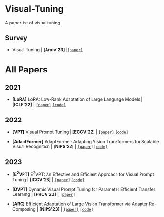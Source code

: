 # Visual-Tuning
A paper list of visual tuning.

## Survey
- Visual Tuning | **[Arxiv'23]** |[`[paper]`](https://arxiv.org/abs/2305.06061)


# All Papers

## 2021
- **[LoRA]** LoRA: Low-Rank Adaptation of Large Language Models | **[ICLR'22]** | [`[paper]`](https://arxiv.org/abs/2106.09685) [`[code]`](https://github.com/microsoft/LoRA)

## 2022
- **[VPT]** Visual Prompt Tuning | **[ECCV'22]** | [`[paper]`](https://arxiv.org/abs/2203.12119) [`[code]`](https://github.com/kmnp/vpt) 

- **[AdaptFormer]** AdaptFormer: Adapting Vision Transformers for Scalable Visual Recognition | **[NIPS'22]** | [`[paper]`](https://arxiv.org/abs/2205.13535) [`[code]`](https://github.com/ShoufaChen/AdaptFormer) 

## 2023
- **[E<sup>2</sup>VPT]** E<sup>2</sup>VPT: An Effective and Efficient Approach for Visual Prompt Tuning | **[ICCV'23]** | [`[paper]`](https://arxiv.org/abs/2307.13770) [`[code]`](https://github.com/ChengHan111/E2VPT) 

- **[DVPT]** Dynamic Visual Prompt Tuning for Parameter Efficient Transfer Learning | **[PRCV'23]** | [`[paper]`](https://arxiv.org/abs/2309.06123) 

- **[ARC]** Efficient Adaptation of Large Vision Transformer via Adapter Re-Composing | **[NIPS'23]** | [`[paper]`](https://arxiv.org/abs/2310.06234) [`[code]`](https://github.com/DavidYanAnDe/ARC)